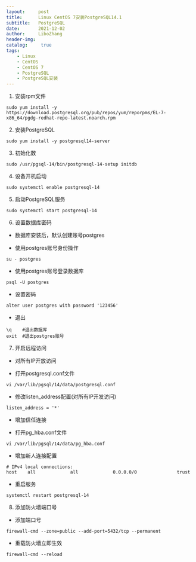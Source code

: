 ```yaml
---
layout:     post
title:      Linux CentOS 7安装PostgreSQL14.1
subtitle:   PostgreSQL
date:       2021-12-02
author:     LiboZhang
header-img:
catalog: 	 true
tags:
    - Linux
    - CentOS
    - CentOS 7
    - PostgreSQL
    - PostgreSQL安装
---
```



1.  安装rpm文件
```shell
sudo yum install -y https://download.postgresql.org/pub/repos/yum/reporpms/EL-7-x86_64/pgdg-redhat-repo-latest.noarch.rpm
```

2. 安装PostgreSQL
```shell
sudo yum install -y postgresql14-server
```

3. 初始化数
```shell
sudo /usr/pgsql-14/bin/postgresql-14-setup initdb
```

4. 设备开机启动
```shell
sudo systemctl enable postgresql-14
```

5. 启动PostgreSQL服务
```shell
sudo systemctl start postgresql-14
```

6. 设置数据库密码

* 数据库安装后，默认创建账号postgres

* 使用postgres账号身份操作
```shell
su - postgres
```

* 使用postgres账号登录数据库
```shell
psql -U postgres
```

* 设置密码
```shell
alter user postgres with password '123456'
```

* 退出
```shell
\q    #退出数据库
exit  #退出postgres账号
```


7. 开启远程访问

* 对所有IP开放访问

 * 打开postgresql.conf文件
```shell
vi /var/lib/pgsql/14/data/postgresql.conf
```

  * 修改listen_address配置(对所有IP开发访问)
```shell
listen_address = '*'
```

* 增加信任连接

 * 打开pg_hba.conf文件
```shell
vi /var/lib/pgsql/14/data/pg_hba.conf
```

  * 增加新人连接配置
```shell
# IPv4 local connections:
host    all             all             0.0.0.0/0               trust
```

* 重启服务
```shell
systemctl restart postgresql-14
```


8. 添加防火墙端口号

* 添加端口号
```shell
firewall-cmd --zone=public --add-port=5432/tcp --permanent
```

* 重载防火墙立即生效
```shell
firewall-cmd --reload
```
